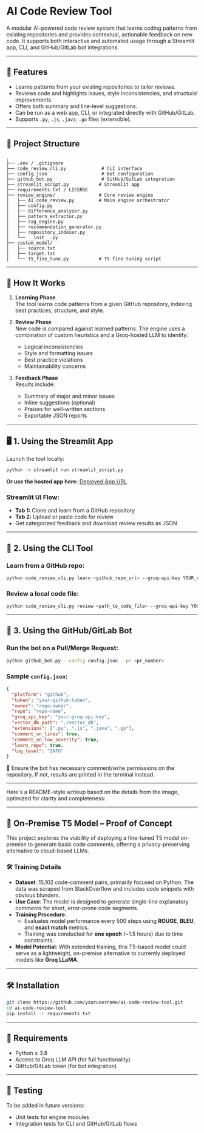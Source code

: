 # AI Code Review Tool

A modular AI-powered code review system that learns coding patterns from existing repositories and provides contextual, actionable feedback on new code. It supports both interactive and automated usage through a Streamlit app, CLI, and GitHub/GitLab bot integrations.

---

## 🚀 Features

- Learns patterns from your existing repositories to tailor reviews.
- Reviews code and highlights issues, style inconsistencies, and structural improvements.
- Offers both summary and line-level suggestions.
- Can be run as a web app, CLI, or integrated directly with GitHub/GitLab.
- Supports `.py`, `.js`, `.java`, `.go` files (extensible).

---

## 📁 Project Structure

```
.
├── .env / .gitignore
├── code_review_cli.py             # CLI interface
├── config.json                    # Bot configuration
├── github_bot.py                  # GitHub/GitLab integration
├── streamlit_script.py           # Streamlit app
├── requirements.txt / LICENSE
├── review_engine/                # Core review engine
│   ├── AI_code_review.py         # Main engine orchestrator
│   ├── config.py
│   ├── difference_analyzer.py
│   ├── pattern_extractor.py
│   ├── rag_engine.py
│   ├── recommendation_generator.py
│   ├── repository_indexer.py
│   └── __init__.py
├── custom_model/
│   ├── source.txt
│   ├── target.txt
│   └── t5_fine_tune.py           # T5 fine-tuning script
```

---

## 🧠 How It Works

1. **Learning Phase**  
   The tool learns code patterns from a given GitHub repository, indexing best practices, structure, and style.

2. **Review Phase**  
   New code is compared against learned patterns. The engine uses a combination of custom heuristics and a Groq-hosted LLM to identify:

   - Logical inconsistencies
   - Style and formatting issues
   - Best practice violations
   - Maintainability concerns

3. **Feedback Phase**  
   Results include:
   - Summary of major and minor issues
   - Inline suggestions (optional)
   - Praises for well-written sections
   - Exportable JSON reports

---

## 🖥️ 1. Using the Streamlit App

Launch the tool locally:

```bash
python -m streamlit run streamlit_script.py
```

**Or use the hosted app here:** [Deployed App URL](https://code-review-tool.streamlit.app/)

### Streamlit UI Flow:

- **Tab 1:** Clone and learn from a GitHub repository
- **Tab 2:** Upload or paste code for review
- Get categorized feedback and download review results as JSON

---

## 🧰 2. Using the CLI Tool

### Learn from a GitHub repo:

```bash
python code_review_cli.py learn <github_repo_url> --groq-api-key YOUR_API_KEY
```

### Review a local code file:

```bash
python code_review_cli.py review <path_to_code_file> --groq-api-key YOUR_API_KEY
```

---

## 🤖 3. Using the GitHub/GitLab Bot

### Run the bot on a Pull/Merge Request:

```bash
python github_bot.py --config config.json --pr <pr_number>
```

### Sample `config.json`:

```json
{
  "platform": "github",
  "token": "your-github-token",
  "owner": "repo-owner",
  "repo": "repo-name",
  "groq_api_key": "your-groq-api-key",
  "vector_db_path": "./vector_db",
  "extensions": [".py", ".js", ".java", ".go"],
  "comment_on_lines": true,
  "comment_on_low_severity": true,
  "learn_repo": true,
  "log_level": "INFO"
}
```

📌 Ensure the bot has necessary comment/write permissions on the repository. If not, results are printed in the terminal instead.

---

Here's a README-style writeup based on the details from the image, optimized for clarity and completeness:

---

## 🔬 On-Premise T5 Model – Proof of Concept

This project explores the viability of deploying a fine-tuned T5 model on-premise to generate basic code comments, offering a privacy-preserving alternative to cloud-based LLMs.

### 🛠 Training Details

- **Dataset**: 15,102 code-comment pairs, primarily focused on Python. The data was scraped from StackOverflow and includes code snippets with obvious blunders.
- **Use Case**: The model is designed to generate single-line explanatory comments for short, error-prone code segments.
- **Training Procedure**:
  - Evaluates model performance every 500 steps using **ROUGE**, **BLEU**, and **exact match** metrics.
  - Training was conducted for **one epoch** (~1.5 hours) due to time constraints.
- **Model Potential**: With extended training, this T5-based model could serve as a lightweight, on-premise alternative to currently deployed models like **Groq LLaMA**.

---

## 🛠️ Installation

```bash
git clone https://github.com/yourusername/ai-code-review-tool.git
cd ai-code-review-tool
pip install -r requirements.txt
```

---

## 📌 Requirements

- Python ≥ 3.8
- Access to Groq LLM API (for full functionality)
- GitHub/GitLab token (for bot integration)

---

## 🧪 Testing

To be added in future versions:

- Unit tests for engine modules
- Integration tests for CLI and GitHub/GitLab flows
